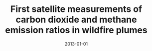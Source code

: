 ---
title: "First satellite measurements of carbon dioxide and methane emission ratios in wildfire plumes"
collection: publications
permalink: /publication/2013-01-01-Ross20134098
date: 2013-01-01
venue: 'Geophysical Research Letters'
paperurl: 'https://doi.org/10.1002/grl.50733'
citation: 'Ross et al., <b>First satellite measurements of carbon dioxide and methane emission ratios in wildfire plumes</b>, Geophysical Research Letters, 2013-01-01, 10.1002/grl.50733'
---
